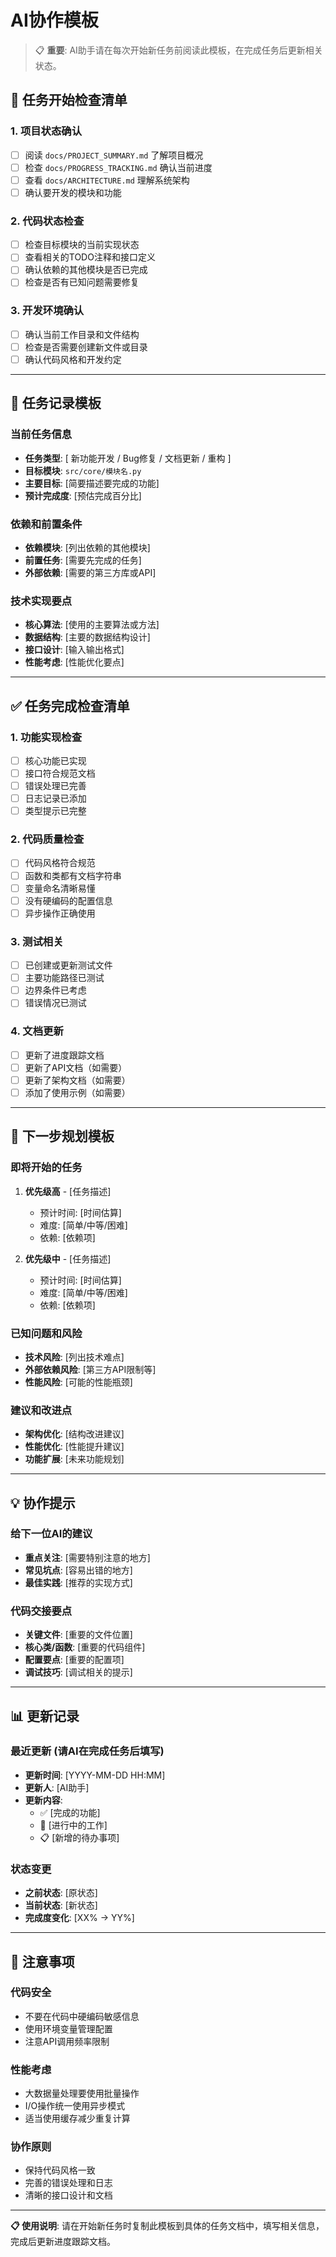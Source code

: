 # AI协作模板

> 📋 **重要**: AI助手请在每次开始新任务前阅读此模板，在完成任务后更新相关状态。

## 🔄 任务开始检查清单

### 1. 项目状态确认
- [ ] 阅读 `docs/PROJECT_SUMMARY.md` 了解项目概况
- [ ] 检查 `docs/PROGRESS_TRACKING.md` 确认当前进度
- [ ] 查看 `docs/ARCHITECTURE.md` 理解系统架构
- [ ] 确认要开发的模块和功能

### 2. 代码状态检查
- [ ] 检查目标模块的当前实现状态
- [ ] 查看相关的TODO注释和接口定义
- [ ] 确认依赖的其他模块是否已完成
- [ ] 检查是否有已知问题需要修复

### 3. 开发环境确认
- [ ] 确认当前工作目录和文件结构
- [ ] 检查是否需要创建新文件或目录
- [ ] 确认代码风格和开发约定

---

## 📝 任务记录模板

### 当前任务信息
- **任务类型**: [ 新功能开发 / Bug修复 / 文档更新 / 重构 ]
- **目标模块**: `src/core/模块名.py`
- **主要目标**: [简要描述要完成的功能]
- **预计完成度**: [预估完成百分比]

### 依赖和前置条件
- **依赖模块**: [列出依赖的其他模块]
- **前置任务**: [需要先完成的任务]
- **外部依赖**: [需要的第三方库或API]

### 技术实现要点
- **核心算法**: [使用的主要算法或方法]
- **数据结构**: [主要的数据结构设计]
- **接口设计**: [输入输出格式]
- **性能考虑**: [性能优化要点]

---

## ✅ 任务完成检查清单

### 1. 功能实现检查
- [ ] 核心功能已实现
- [ ] 接口符合规范文档
- [ ] 错误处理已完善
- [ ] 日志记录已添加
- [ ] 类型提示已完整

### 2. 代码质量检查
- [ ] 代码风格符合规范
- [ ] 函数和类都有文档字符串
- [ ] 变量命名清晰易懂
- [ ] 没有硬编码的配置信息
- [ ] 异步操作正确使用

### 3. 测试相关
- [ ] 已创建或更新测试文件
- [ ] 主要功能路径已测试
- [ ] 边界条件已考虑
- [ ] 错误情况已测试

### 4. 文档更新
- [ ] 更新了进度跟踪文档
- [ ] 更新了API文档（如需要）
- [ ] 更新了架构文档（如需要）
- [ ] 添加了使用示例（如需要）

---

## 🎯 下一步规划模板

### 即将开始的任务
1. **优先级高** - [任务描述]
   - 预计时间: [时间估算]
   - 难度: [简单/中等/困难]
   - 依赖: [依赖项]

2. **优先级中** - [任务描述]
   - 预计时间: [时间估算]
   - 难度: [简单/中等/困难]
   - 依赖: [依赖项]

### 已知问题和风险
- **技术风险**: [列出技术难点]
- **外部依赖风险**: [第三方API限制等]
- **性能风险**: [可能的性能瓶颈]

### 建议和改进点
- **架构优化**: [结构改进建议]
- **性能优化**: [性能提升建议]
- **功能扩展**: [未来功能规划]

---

## 💡 协作提示

### 给下一位AI的建议
- **重点关注**: [需要特别注意的地方]
- **常见坑点**: [容易出错的地方]
- **最佳实践**: [推荐的实现方式]

### 代码交接要点
- **关键文件**: [重要的文件位置]
- **核心类/函数**: [重要的代码组件]
- **配置要点**: [重要的配置项]
- **调试技巧**: [调试相关的提示]

---

## 📊 更新记录

### 最近更新 (请AI在完成任务后填写)
- **更新时间**: [YYYY-MM-DD HH:MM]
- **更新人**: [AI助手]
- **更新内容**: 
  - ✅ [完成的功能]
  - 🔄 [进行中的工作]
  - 📋 [新增的待办事项]

### 状态变更
- **之前状态**: [原状态]
- **当前状态**: [新状态]
- **完成度变化**: [XX% → YY%]

---

## 🚨 注意事项

### 代码安全
- 不要在代码中硬编码敏感信息
- 使用环境变量管理配置
- 注意API调用频率限制

### 性能考虑
- 大数据量处理要使用批量操作
- I/O操作统一使用异步模式
- 适当使用缓存减少重复计算

### 协作原则
- 保持代码风格一致
- 完善的错误处理和日志
- 清晰的接口设计和文档

---

**📋 使用说明**: 请在开始新任务时复制此模板到具体的任务文档中，填写相关信息，完成后更新进度跟踪文档。 
